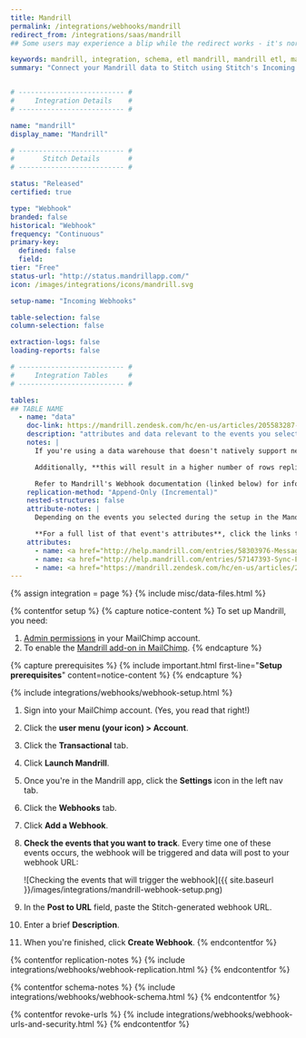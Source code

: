 ```yaml
---
title: Mandrill
permalink: /integrations/webhooks/mandrill
redirect_from: /integrations/saas/mandrill
## Some users may experience a blip while the redirect works - it's normal.

keywords: mandrill, integration, schema, etl mandrill, mandrill etl, mandrill schema, webhook, webhooks, stitch webhooks, incoming webhook
summary: "Connect your Mandrill data to Stitch using Stitch's Incoming Webhooks integration. In this guide, you'll find setup instructions, info about replication, and the data you can expect to see in your data warehouse."


# -------------------------- #
#     Integration Details    #
# -------------------------- #

name: "mandrill"
display_name: "Mandrill"

# -------------------------- #
#       Stitch Details       #
# -------------------------- #

status: "Released"
certified: true

type: "Webhook"
branded: false
historical: "Webhook"
frequency: "Continuous"
primary-key:
  defined: false
  field: 
tier: "Free"
status-url: "http://status.mandrillapp.com/"
icon: /images/integrations/icons/mandrill.svg

setup-name: "Incoming Webhooks"

table-selection: false
column-selection: false

extraction-logs: false
loading-reports: false

# -------------------------- #
#     Integration Tables     #
# -------------------------- #

tables:
## TABLE NAME
  - name: "data"
    doc-link: https://mandrill.zendesk.com/hc/en-us/articles/205583287-Webhook-Format
    description: "attributes and data relevant to the events you select during the setup in the Mandrill app."
    notes: |
      If you're using a data warehouse that doesn't natively support nested structures, you may see more than one table in Mandrill's schema. These are subtables, which are a result of Stitch de-nesting the nested data structures in Mandrill's API so the data can be loaded into your data warehouse.

      Additionally, **this will result in a higher number of rows replicated than what's in the source.**

      Refer to Mandrill's Webhook documentation (linked below) for info about how their data is structured.
    replication-method: "Append-Only (Incremental)"
    nested-structures: false
    attribute-notes: |
      Depending on the events you selected during the setup in the Mandrill app, this table can contain data about the events in the list below.

      **For a full list of that event's attributes**, click the links to check out Mandrill's documentation.
    attributes:
      - name: <a href="http://help.mandrill.com/entries/58303976-Message-Event-Webhook-format" target="new">Message Events</a> - Sends, Deferrals, Hard/Soft Bounces, Opens, Click Spams, Unsubs, Rejects
      - name: <a href="http://help.mandrill.com/entries/57147393-Sync-Event-Webhook-format" target="new">Sync Events</a> - Whitelist and Blacklist Sync events
      - name: <a href="https://mandrill.zendesk.com/hc/en-us/articles/205583207-What-is-the-format-of-inbound-email-webhooks-" target="new">Inbound Messages</a>
---
```

{% assign integration = page %}
{% include misc/data-files.html %}

{% contentfor setup %}
{% capture notice-content %}
To set up Mandrill, you need:

1. [Admin permissions](http://kb.mailchimp.com/accounts/multi-user/manage-user-levels-in-your-account) in your MailChimp account.
2. To enable the [Mandrill add-on in MailChimp](http://kb.mailchimp.com/mandrill/add-or-remove-mandrill).
{% endcapture %}

{% capture prerequisites %}
{% include important.html first-line="**Setup prerequisites**" content=notice-content %}
{% endcapture %}

{% include integrations/webhooks/webhook-setup.html %}

1. Sign into your MailChimp account. (Yes, you read that right!)
2. Click the **user menu (your icon) > Account**.
3. Click the **Transactional** tab.
4. Click **Launch Mandrill**.
5. Once you're in the Mandrill app, click the **Settings** icon in the left nav tab.
6. Click the **Webhooks** tab.
7. Click **Add a Webhook**.
8. **Check the events that you want to track**. Every time one of these events occurs, the webhook will be triggered and data will post to your webhook URL:

   ![Checking the events that will trigger the webhook]({{ site.baseurl }}/images/integrations/mandrill-webhook-setup.png)

9. In the **Post to URL** field, paste the Stitch-generated webhook URL.
10. Enter a brief **Description**.
11. When you're finished, click **Create Webhook**.
{% endcontentfor %}



{% contentfor replication-notes %}
{% include integrations/webhooks/webhook-replication.html %}
{% endcontentfor %}



{% contentfor schema-notes %}
{% include integrations/webhooks/webhook-schema.html %}
{% endcontentfor %}



{% contentfor revoke-urls %}
{% include integrations/webhooks/webhook-urls-and-security.html %}
{% endcontentfor %}
